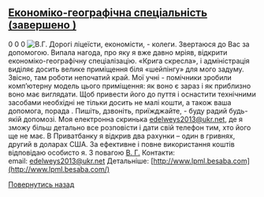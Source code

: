 ## [Економіко-географічна спеціальність (завершено )](/для-випускників/економіко-географічна-спеціальність/)
0
0
0
![В.Г.](/images/економіко-географічна-спеціальність/foto.jpg)
Дорогі ліцеїсти, економісти, - колеги. Звертаюся до Вас за допомогою. Випала нагода, про яку я вже давно мріяв, відкрити економіко-географічну спеціалізацію. «Крига скресла», і адміністрація виділяє досить велике приміщення біля «шейпінгу» для мого задуму. Звісно, там роботи непочатий край. Мої учні - помічники зробили комп’ютерну модель цього приміщення: як воно є зараз і як приблизно воно має виглядати. Щоб привести його до пуття і оснастити технічними засобами необхідні не тільки досить не малі кошти, а також ваша допомога, порада . Пишіть, дзвоніть, приїжджайте, - буду радий будь-якій допомозі. Моя електронна скринька edelweys2013@ukr.net, де я зможу більш детально все розповісти і дати свій телефон тим, хто його ще не має. В Приватбанку я відкрив два рахунки – один в гривнях, другий в доларах США. За ефективне і повне використання коштів відповідаю особисто я.
З повагою [В. Г.](https://www.facebook.com/profile.php?id=100001534736183)
Контакти:
email: edelweys2013@ukr.net
Детальніше: [http://www.lpml.besaba.com](http://www.lpml.besaba.com/)
<!-- <form action="/%D0%B4%D0%BB%D1%8F-%D0%B2%D0%B8%D0%BF%D1%83%D1%81%D0%BA%D0%BD%D0%B8%D0%BA%D1%96%D0%B2/%D0%B5%D0%BA%D0%BE%D0%BD%D0%BE%D0%BC%D1%96%D0%BA%D0%BE-%D0%B3%D0%B5%D0%BE%D0%B3%D1%80%D0%B0%D1%84%D1%96%D1%87%D0%BD%D0%B0-%D1%81%D0%BF%D0%B5%D1%86%D1%96%D0%B0%D0%BB%D1%8C%D0%BD%D1%96%D1%81%D1%82%D1%8C" class="donateform" enctype="multipart/form-data" method="post"><input id="Email" name="Email" placeholder="email@domain.com" type="email" value="" /><input id="Name" name="Name" placeholder="Вася Пупкін" type="text" value="" /><input type="number" id="Amount" name="Amount" placeholder="100 UAH" />
<input type="hidden" id="ProjectId" name="ProjectId" value="1206" />
<input type="hidden" id="Subscribe" name="Subscribe" value="fasle" />
<input type="submit" value="Зробити внесок" />
<input name='ufprt' type='hidden' value='3BE31EA2738C9C4B2AE43244D6BFA828519E602547E0457748587144DDF847009124A278F60C4BF5946084A6830386A1B12F418F5F5130FB783264B19D4EAD4B2621BA19B0926ED69964E86F246C4C22459F0663DF63EDB73BDCDAF409E43B9DC32DC081F9A2A89C1E6D404967B84EB2DF6DFC12D6DB878874921E724CF63BC55D19402C284BE2D8885D8E2609A56F63' /></form> -->

[Повернутись назад](/для-випускників/)
